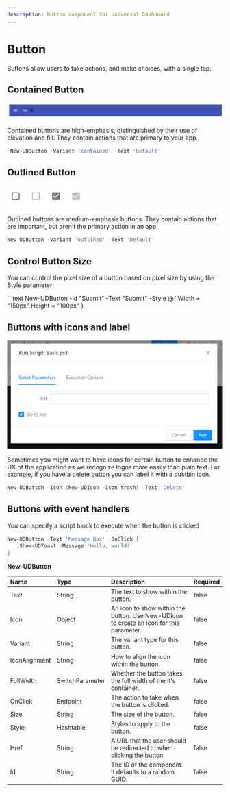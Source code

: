 ```yaml
---
description: Button component for Universal Dashboard
---
```


# Button

Buttons allow users to take actions, and make choices, with a single tap.

## Contained Button

![](../../../.gitbook/assets/image%20%2875%29.png)

Contained buttons are high-emphasis, distinguished by their use of elevation and fill. They contain actions that are primary to your app.

```PowerShell
 New-UDButton -Variant 'contained' -Text 'Default'
```

## Outlined Button

![](../../../.gitbook/assets/image%20%2836%29.png)

Outlined buttons are medium-emphasis buttons. They contain actions that are important, but aren’t the primary action in an app.

```PowerShell
New-UDButton -Variant 'outlined' -Text 'Default' 
```

## Control Button Size

You can control the pixel size of a button based on pixel size by using the Style parameter

'''text New-UDButton -Id "Submit" -Text "Submit" -Style @{ Width = "150px" Height = "100px" }

## Buttons with icons and label

![](../../../.gitbook/assets/image%20%2882%29.png)

Sometimes you might want to have icons for certain button to enhance the UX of the application as we recognize logos more easily than plain text. For example, if you have a delete button you can label it with a dustbin icon.

```PowerShell
New-UDButton -Icon (New-UDIcon -Icon trash) -Text 'Delete'
```

## Buttons with event handlers

You can specify a script block to execute when the button is clicked

```PowerShell
New-UDButton -Text 'Message Box' -OnClick {
    Show-UDToast -Message 'Hello, world!'
}
```

**New-UDButton**

| Name | Type | Description | Required |
| :--- | :--- | :--- | :--- |
| Text | String | The text to show within the button. | false |
| Icon | Object | An icon to show within the button. Use New-UDIcon to create an icon for this parameter. | false |
| Variant | String | The variant type for this button. | false |
| IconAlignment | String | How to align the icon within the button. | false |
| FullWidth | SwitchParameter | Whether the button takes the full width of the it's container. | false |
| OnClick | Endpoint | The action to take when the button is clicked. | false |
| Size | String | The size of the button. | false |
| Style | Hashtable | Styles to apply to the button. | false |
| Href | String | A URL that the user should be redirected to when clicking the button. | false |
| Id | String | The ID of the component. It defaults to a random GUID. | false |

